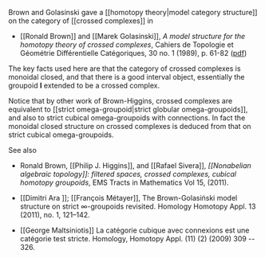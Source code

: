 Brown and Golasinski gave a [[homotopy theory|model category structure]] on the category of [[crossed complexes]] in

* [[Ronald Brown]] and [[Marek  Golasinski]], _A model structure for the homotopy theory of crossed complexes_, Cahiers de Topologie et G&#233;om&#233;trie Diff&#233;rentielle Cat&#233;goriques, 30 no. 1 (1989), p. 61-82 ([pdf](http://www.numdam.org/item?id=CTGDC_1989__30_1_61_0))


The key facts used here are that the category of crossed complexes is monoidal closed, and that there is a good interval object, essentially the groupoid $\mathbf I$ extended to be a crossed complex. 


Notice that by other work of Brown-Higgins, crossed complexes are equivalent to [[strict omega-groupoid|strict globular omega-groupoids]], and also to strict cubical omega-groupoids with connections. In fact the monoidal closed structure on crossed complexes is deduced from that on strict cubical omega-groupoids. 

See also

* Ronald Brown, [[Philip J. Higgins]], and [[Rafael Sivera]], _[[Nonabelian algebraic topology]]: filtered spaces, crossed complexes, cubical homotopy groupoids_, EMS Tracts in Mathematics Vol 15, (2011). 

* [[Dimitri Ara ]]; [[Fran&#231;ois M&#233;tayer]],  The Brown-Golasi&#324;ski model structure on strict ∞-groupoids revisited. Homology Homotopy Appl. 13 (2011), no. 1, 121&#8211;142.

* [[George Maltsiniotis]] La cat&#233;gorie cubique avec connexions est une cat&#233;gorie
  test stricte. Homology, Homotopy Appl. (11)  (2) (2009) 309 -- 326.